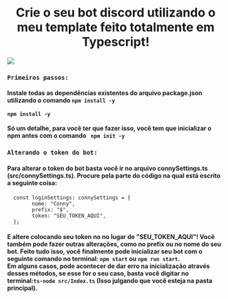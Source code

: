<p>
  <div align="center">
    <h1> Crie o seu bot discord utilizando o meu template feito totalmente em Typescript! </h1>
    </div>
        <img src="https://bs-uploads.toptal.io/blackfish-uploads/blog/article/content/cover_image_file/cover_image/21181/cover-0521-TypeScriptDependencyInjectionDiscord-Bots-Luke_Newsletter-b449a98148dde3b7c5bfd2c4a094f57b.png"></img>
</p>

<!-- Passos a se seguir -->

<p>
  <div align="left">
    <h3><code>Primeiros passos:</code></h3>
    <h4>Instale todas as dependências existentes do arquivo package.json utilizando o comando <code>npm install -y</code><br></br><code>npm install -y</code><br></br> Só um detalhe, para você ter que fazer isso, você tem que inicializar o npm antes com o comando <code> npm init -y</code></h4>
  </div>
</p>

<p>
   <div align="left">
     <h3><code>Alterando o token do bot:</code></h3>
     <h4> Para alterar o token do bot basta você ir no arquivo connySettings.ts (src/connySettings.ts).
       Procure pela parte do código na qual está escrito a seguinte coisa:</h4>
   </div>
</p>

      const loginSettings: connySettings = {
            nome: "Conny",
            prefix: "$",
            token: "SEU_TOKEN_AQUI",
      };
      
<p>
   <div align="left">
     <h4> E altere colocando seu token no no lugar de "SEU_TOKEN_AQUI"! Você também pode fazer outras alterações, como no prefix ou no nome do seu bot. Feito tudo isso, você finalmente pode inicializar seu bot com o seguinte comando no terminal: <code>npm start</code> ou <code>npm run start</code>.<br>Em alguns casos, pode acontecer de dar erro na inicialização através desses métodos, se esse for o seu caso, basta você digitar no terminal:<code>ts-node src/Index.ts</code> (Isso julgando que você esteja na pasta principal). </h4>
   </div>
</p>
